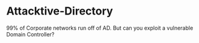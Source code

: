 # Attacktive-Directory
99% of Corporate networks run off of AD. But can you exploit a vulnerable Domain Controller?
